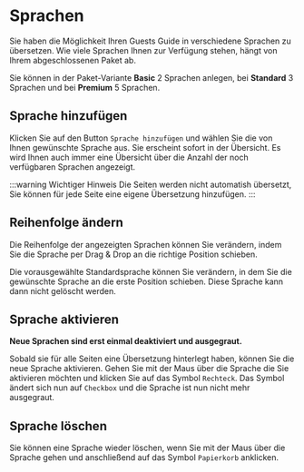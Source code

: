 # Sprachen

Sie haben die Möglichkeit Ihren Guests Guide in verschiedene Sprachen zu übersetzen. Wie viele Sprachen Ihnen zur Verfügung stehen, hängt von Ihrem abgeschlossenen Paket ab.

Sie können in der Paket-Variante **Basic** 2 Sprachen anlegen, bei **Standard** 3 Sprachen und bei **Premium** 5 Sprachen.

## Sprache hinzufügen

Klicken Sie auf den Button `Sprache hinzufügen` und wählen Sie die von Ihnen gewünschte Sprache aus.
Sie erscheint sofort in der Übersicht.
Es wird Ihnen auch immer eine Übersicht über die Anzahl der noch verfügbaren Sprachen angezeigt.

:::warning Wichtiger Hinweis
Die Seiten werden nicht automatish übersetzt, Sie können für jede Seite eine eigene Übersetzung hinzufügen.
:::

## Reihenfolge ändern

Die Reihenfolge der angezeigten Sprachen können Sie verändern, indem Sie die Sprache per Drag & Drop an die richtige Position schieben. 

Die vorausgewählte Standardsprache können Sie verändern, in dem Sie die gewünschte Sprache an die erste Position schieben. Diese Sprache kann dann nicht gelöscht werden.

## Sprache aktivieren

**Neue Sprachen sind erst einmal deaktiviert und ausgegraut.**

Sobald sie für alle Seiten eine Übersetzung hinterlegt haben, können Sie die neue Sprache aktivieren. Gehen Sie mit der Maus über die Sprache die Sie aktivieren möchten und klicken Sie auf das Symbol `Rechteck`. Das Symbol ändert sich nun auf `Checkbox` und die Sprache ist nun nicht mehr ausgegraut.

## Sprache löschen

Sie können eine Sprache wieder löschen, wenn Sie mit der Maus über die Sprache gehen und anschließend auf das Symbol `Papierkorb` anklicken.
